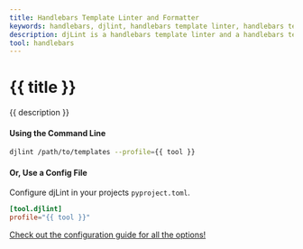 ```yaml
---
title: Handlebars Template Linter and Formatter
keywords: handlebars, djlint, handlebars template linter, handlebars template formatter, format handlebars templates
description: djLint is a handlebars template linter and a handlebars template formatter! Take advantage of the pre-build profile when linting and formatting your templates with djLint.
tool: handlebars
---
```


# {{ title }}

{{ description }}

#### Using the Command Line

```bash
djlint /path/to/templates --profile={{ tool }}
```

#### Or, Use a Config File

Configure djLint in your projects `pyproject.toml`.

```toml
[tool.djlint]
profile="{{ tool }}"
```

<div class="box notification is-info is-light">
    <span class="icon is-large"><i class="fas fa-2x fa-arrow-circle-right"></i></span><div class="my-auto ml-3 is-inline-block"><a href="/docs/configuration/">Check out the configuration guide for all the options!</a></div>
</div>
